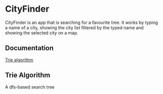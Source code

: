 # CityFinder

CityFinder is an app that is searching for a favourite tree. It works by typing a name of a city, showing the city list filtered by the typed name
and showing the selected city on a map.

## Documentation

[Trie algorithm](#trie-algorithm)


## Trie Algorithm

A dfs-based search tree

